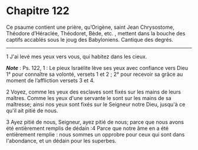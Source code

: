 # Chapitre 122

Ce psaume contient une prière, qu’Origène, saint Jean Chrysostome, Théodore d’Héraclée, Théodoret, Bède, etc. , mettent dans la bouche des captifs accablés sous le joug des Babyloniens.
Cantique des degrés.

***

1 J'ai levé mes yeux vers vous, qui habitez dans les cieux.

***Note*** :  Ps. 122, 1 : Le pieux Israélite lève ses yeux avec confiance vers Dieu 1° pour connaître sa volonté, versets 1 et 2 ; 2° pour recevoir sa grâce au moment de l’affliction versets 3 et 4.


2 Voyez, comme les yeux des esclaves sont fixés sur les mains de leurs maîtres. Comme les yeux d'une servante le sont sur les mains de sa maîtresse; ainsi nos yeux sont fixés sur le Seigneur notre Dieu, jusqu'à ce qu'il ait pitié de nous.


3 Ayez pitié de nous, Seigneur, ayez pitié de nous; parce que nous avons été entièrement remplis de dédain :4 Parce que notre âme en a été entièrement remplie : nous sommes un opprobre pour ceux qui sont dans l'abondance, et un dédain pour les superbes.

